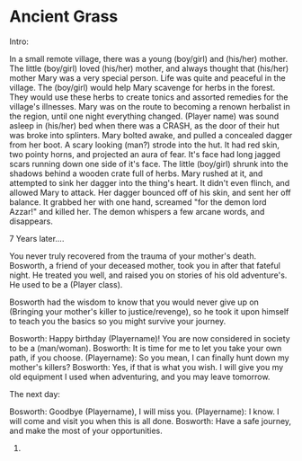 ﻿# Ancient Grass

Intro:

In a small remote village, there was a young (boy/girl) and (his/her) mother. The little (boy/girl) loved (his/her) mother, and always thought that (his/her) mother Mary was a very special person.
Life was quite and peaceful in the village. The (boy/girl) would help Mary scavenge for herbs in the forest.
They would use these herbs to create tonics and assorted remedies for the village's illnesses.
Mary was on the route to becoming a renown herbalist in the region, until one night everything changed.
(Player name) was sound asleep in (his/her) bed when there was a CRASH, as the door of their hut was broke into splinters.
Mary bolted awake, and pulled a concealed dagger from her boot.
A scary looking (man?) strode into the hut. It had red skin, two pointy horns, and projected an aura of fear. It's face had long jagged scars running down one side of it's face.
The little (boy/girl) shrunk into the shadows behind a wooden crate full of herbs. 
Mary rushed at it, and attempted to sink her dagger into the thing's heart.
It didn't even flinch, and allowed Mary to attack.
Her dagger bounced off of his skin, and sent her off balance.
It grabbed her with one hand, screamed "for the demon lord Azzar!" and killed her.
The demon whispers a few arcane words, and disappears.

7 Years later....

You never truly recovered from the trauma of your mother's death. Bosworth, a friend of your deceased mother, took you in after that fateful night. 
He treated you well, and raised you on stories of his old adventure's. He used to be a (Player class). 

Bosworth had the wisdom to know that you would 
never give up on (Bringing your mother's killer to justice/revenge), so he took it upon himself to teach you the basics so you might survive your journey.

Bosworth: Happy birthday (Playername)! You are now considered in society to be a (man/woman).
Bosworth: It is time for me to let you take your own path, if you choose. 
(Playername): So you mean, I can finally hunt down my mother's killers?
Bosworth: Yes, if that is what you wish. I will give you my old equipment I used when adventuring, and you may leave tomorrow.

The next day:

Bosworth: Goodbye (Playername), I will miss you.
(Playername): I know. I will come and visit you when this is all done.
Bosworth: Have a safe journey, and make the most of your opportunities.

1. 